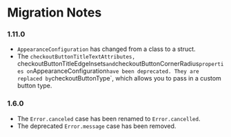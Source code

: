 # Migration Notes
### 1.11.0
- `AppearanceConfiguration` has changed from a class to a struct.
- The `checkoutButtonTitleTextAttributes, `checkoutButtonTitleEdgeInsets` and `checkoutButtonCornerRadius` properties on `AppearanceConfiguration` have been deprecated. They are replaced by `checkoutButtonType`, which allows you to pass in a custom button type.

### 1.6.0
- The `Error.canceled` case has been renamed to `Error.cancelled`.
- The deprecated `Error.message` case has been removed.
